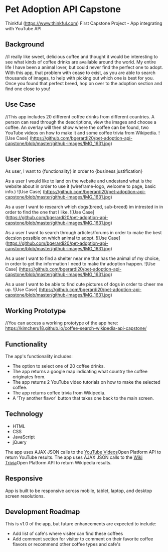 # Pet Adoption API Capstone

Thinkful (https://www.thinkful.com) First Capstone Project - App integrating with YouTube API


## Background
//I really like sweet, delicious coffee and thought it would be interesting to see what kinds of coffee drinks are available around the world.
My entire life I have been a animal lover, but could never find the perfect one to adopt. With this app, that problem with cease to exist, as you are able to search thousands of images, to help with picking out which one is best for you. Once you found that perfect breed, hop on over to the adoption section and find one close to you!

## Use Case
//This app includes 20 different coffee drinks from different countries. A person can read through the descriptions, view the images and choose a coffee. An overlay will then show where the coffee can be found, two YouTube videos on how to make it and some coffee trivia from Wikipedia.
![Use Case] (https://github.com/bgerardi20/pet-adoption-api-capstone/blob/master/github-images/IMG_1631.jpg)


## User Stories
As user, I want to {functionality} in order to {business justification}

As a user I would like to land on the website and undestand what is the website about in order to use it
(wireframe-logo, welcome to page, basic info.)
![Use Case] (https://github.com/bgerardi20/pet-adoption-api-capstone/blob/master/github-images/IMG_1631.jpg)

As a user I want to research which dogs(breed, sub-breed) im intrested in in order to find the one that I like.
![Use Case] (https://github.com/bgerardi20/pet-adoption-api-capstone/blob/master/github-images/IMG_1631.jpg)

As a user I want to search through articles/forums in order to make the best decsion possible on which animal to adopt.
![Use Case] (https://github.com/bgerardi20/pet-adoption-api-capstone/blob/master/github-images/IMG_1631.jpg)

As a user I want to find a shelter near me that has the animal of my choice, in order to get the information I need to make thr adoption happen.
![Use Case] (https://github.com/bgerardi20/pet-adoption-api-capstone/blob/master/github-images/IMG_1631.jpg)

As a user I want to be able to find cute pictures of dogs in order to cheer me up.
![Use Case] (https://github.com/bgerardi20/pet-adoption-api-capstone/blob/master/github-images/IMG_1631.jpg)


## Working Prototype
//You can access a working prototype of the app here: https://kimcheru18.github.io/coffee-search-wikipedia-api-capstone/

## Functionality
The app's functionality includes:
* The option to select one of 20 coffee drinks.
* The app returns a google map indicating what country the coffee originates from.
* The app returns 2 YouTube video tutorials on how to make the selected coffee.
* The app returns coffee trivia from Wikipedia.
* A 'Try another flavor' button that takes one back to the main screen.

## Technology
* HTML
* CSS
* JavaScript
* jQuery

The app uses AJAX JSON calls to the <a href="https://www.googleapis.com/youtube/v3/search">YouTube Videos</a>Open Platform API to return YouTube results.
The app uses AJAX JSON calls to the <a href="https://en.wikipedia.org/w/api.php">Wiki Trivia</a>Open Platform API to return Wikipedia results.


## Responsive
App is built to be responsive across mobile, tablet, laptop, and desktop screen resolutions.

## Development Roadmap
This is v1.0 of the app, but future enhancements are expected to include:
* Add list of cafe's where visiter can find these coffees
* Add comment section for visiter to comment on their favorite coffee flavors or recommend other coffee types and cafe's
